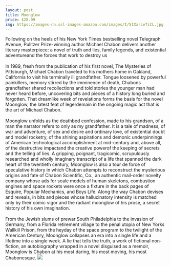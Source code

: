```yaml
--- 
layout: post 
title: Moonglow
price: $28.99
img: https://images-na.ssl-images-amazon.com/images/I/51XxrLeTiCL.jpg
--- 
```

Following on the heels of his New York Times bestselling novel Telegraph Avenue, Pulitzer Prize-winning author Michael Chabon delivers another literary masterpiece: a novel of truth and lies, family legends, and existential adventureand the forces that work to destroy us<br><br>In 1989, fresh from the publication of his first novel, The Mysteries of Pittsburgh, Michael Chabon traveled to his mothers home in Oakland, California to visit his terminally ill grandfather. Tongue loosened by powerful painkillers, memory stirred by the imminence of death, Chabons grandfather shared recollections and told stories the younger man had never heard before, uncovering bits and pieces of a history long buried and forgotten. That dreamlike week of revelations forms the basis for the novel Moonglow, the latest feat of legerdemain in the ongoing magic act that is the art of Michael Chabon. <br><br>Moonglow unfolds as the deathbed confession, made to his grandson, of a man the narrator refers to only as my grandfather. It is a tale of madness, of war and adventure, of sex and desire and ordinary love, of existential doubt and model rocketry, of the shining aspirations and demonic underpinnings of American technological accomplishment at mid-century and, above all, of the destructive impactand the creative powerof the keeping of secrets and the telling of lies. A gripping, poignant, tragicomic, scrupulously researched and wholly imaginary transcript of a life that spanned the dark heart of the twentieth century, Moonglow is also a tour de force of speculative history in which Chabon attempts to reconstruct the mysterious origins and fate of Chabon Scientific, Co., an authentic mail-order novelty company whose ads for scale models of human skeletons, combustion engines and space rockets were once a fixture in the back pages of Esquire, Popular Mechanics, and Boys Life. Along the way Chabon devises and reveals, in bits and pieces whose hallucinatory intensity is matched only by their comic vigor and the radiant moonglow of his prose, a secret history of his own imagination.<br><br>From the Jewish slums of prewar South Philadelphia to the invasion of Germany, from a Florida retirement village to the penal utopia of New Yorks Wallkill Prison, from the heyday of the space program to the twilight of the American Century, Moonglow collapses an era into a single life and a lifetime into a single week. A lie that tells the truth, a work of fictional non-fiction, an autobiography wrapped in a novel disguised as a memoir, Moonglow is Chabon at his most daring, his most moving, his most Chabonesque.
<a href="https://www.amazon.com/Moonglow-Novel-Michael-Chabon/dp/0062225553%3FSubscriptionId%3DAKIAJMENML4FLKMV2CIQ%26tag%3Dpskiba1234-20%26linkCode%3Dxm2%26camp%3D2025%26creative%3D165953%26creativeASIN%3D0062225553"><img src="https://images-na.ssl-images-amazon.com/images/G/01/associates/remote-buy-box/buy1.gif"></a>